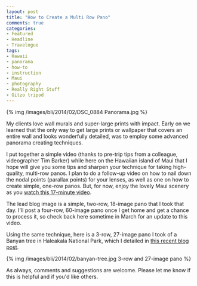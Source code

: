 ```yaml
---
layout: post
title: "How to Create a Multi Row Pano"
comments: true
categories:
- Featured
- Headline
- Travelogue
tags:
- Hawaii
- panorama
- how-to
- instruction
- Maui
- photography
- Really Right Stuff
- Gitzo tripod
---
```


{% img /images/bli/2014/02/DSC_0884 Panorama.jpg  %}

My clients love wall murals and super-large prints with impact. Early on we learned that the only way to get large prints or wallpaper that covers an entire wall and looks wonderfully detailed, was to employ some advanced panorama creating techniques.

<!--more-->

I put together a simple video (thanks to pre-trip tips from a colleague, videographer Tim Barker) while here on the Hawaiian island of Maui that I hope will give you some tips and sharpen your technique for taking high-quality, multi-row panos. I plan to do a follow-up video on how to nail down the nodal points (parallax points) for your lenses, as well as one on how to create simple, one-row panos. But, for now, enjoy the lovely Maui scenery as you [watch this 17-minute video](http://www.youtube.com/watch?v=edgmob9gtQ4&list=UUq6TJZjUFp877PkgeJkETew&feature=share). 

The lead blog image is a simple, two-row, 18-image pano that I took that day. I'll post a four-row, 60-image pano once I get home and get a chance to process it, so check back here sometime in March for an update to this video. 

Using the same technique, here is a 3-row, 27-image pano I took of a Banyan tree in Haleakala National Park, which I detailed in [this recent blog post](http://www.lesterpickerphoto.com/2014/02/21/banyan-tree-pano/).

{% img /images/bli/2014/02/banyan-tree.jpg 3-row and 27-image pano %}

As always, comments and suggestions are welcome. Please let me know if this is helpful and if you'd like others. 